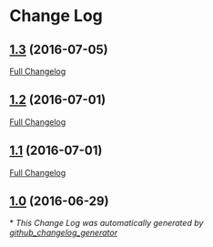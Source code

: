 # Change Log

## [1.3](https://github.com/akinaru/pusher/tree/1.3) (2016-07-05)
[Full Changelog](https://github.com/akinaru/pusher/compare/1.2...1.3)

## [1.2](https://github.com/akinaru/pusher/tree/1.2) (2016-07-01)
[Full Changelog](https://github.com/akinaru/pusher/compare/1.1...1.2)

## [1.1](https://github.com/akinaru/pusher/tree/1.1) (2016-07-01)
[Full Changelog](https://github.com/akinaru/pusher/compare/1.0...1.1)

## [1.0](https://github.com/akinaru/pusher/tree/1.0) (2016-06-29)


\* *This Change Log was automatically generated by [github_changelog_generator](https://github.com/skywinder/Github-Changelog-Generator)*
